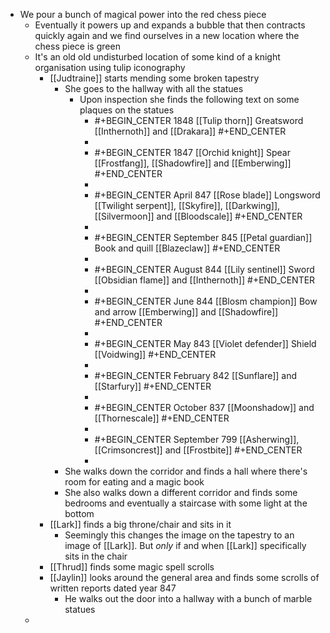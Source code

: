 - We pour a bunch of magical power into the red chess piece
	- Eventually it powers up and expands a bubble that then contracts quickly again and we find ourselves in a new location where the chess piece is green
	- It's an old old undisturbed location of some kind of a knight organisation using tulip iconography
		- [[Judtraine]] starts mending some broken tapestry
			- She goes to the hallway with all the statues
				- Upon inspection she finds the following text on some plaques on the statues
					- #+BEGIN_CENTER
					  1848
					  [[Tulip thorn]]
					  Greatsword
					  [[Inthernoth]] and [[Drakara]]
					  #+END_CENTER
					-
					- #+BEGIN_CENTER
					  1847
					  [[Orchid knight]]
					  Spear
					  [[Frostfang]], [[Shadowfire]] and [[Emberwing]]
					  #+END_CENTER
					-
					- #+BEGIN_CENTER
					  April 847
					  [[Rose blade]]
					  Longsword
					  [[Twilight serpent]], [[Skyfire]], [[Darkwing]], [[Silvermoon]] and [[Bloodscale]]
					  #+END_CENTER
					-
					- #+BEGIN_CENTER
					  September 845
					  [[Petal guardian]]
					  Book and quill
					  [[Blazeclaw]]
					  #+END_CENTER
					-
					- #+BEGIN_CENTER
					  August 844
					  [[Lily sentinel]]
					  Sword
					  [[Obsidian flame]] and [[Inthernoth]]
					  #+END_CENTER
					-
					- #+BEGIN_CENTER
					  June 844
					  [[Blosm champion]]
					  Bow and arrow
					  [[Emberwing]] and [[Shadowfire]]
					  #+END_CENTER
					-
					- #+BEGIN_CENTER
					  May 843
					  [[Violet defender]]
					  Shield
					  [[Voidwing]]
					  #+END_CENTER
					-
					- #+BEGIN_CENTER
					  February 842
					  [[Sunflare]] and [[Starfury]]
					  #+END_CENTER
					-
					- #+BEGIN_CENTER
					  October 837
					  [[Moonshadow]] and [[Thornescale]]
					  #+END_CENTER
					-
					- #+BEGIN_CENTER
					  September 799
					  [[Asherwing]], [[Crimsoncrest]] and [[Frostbite]]
					  #+END_CENTER
					-
			- She walks down the corridor and finds a hall where there's room for eating and a magic book
			- She also walks down a different corridor and finds some bedrooms and eventually a staircase with some light at the bottom
		- [[Lark]] finds a big throne/chair and sits in it
			- Seemingly this changes the image on the tapestry to an image of [[Lark]]. But _only_ if and when [[Lark]] specifically sits in the chair
		- [[Thrud]] finds some magic spell scrolls
		- [[Jaylin]] looks around the general area and finds some scrolls of written reports dated year 847
			- He walks out the door into a hallway with a bunch of marble statues
	-